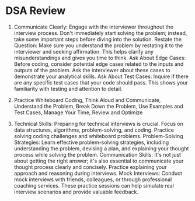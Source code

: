 # DSA Review

1. Communicate Clearly: Engage with the interviewer throughout the interview process. Don't immediately start solving the problem; instead, take some important steps before diving into the solution. Restate the Question: Make sure you understand the problem by restating it to the interviewer and seeking affirmation. This helps clarify any misunderstandings and gives you time to think. Ask About Edge Cases: Before coding, consider potential edge cases related to the inputs and outputs of the problem. Ask the interviewer about these cases to demonstrate your analytical skills. Ask About Test Cases: Inquire if there are any specific test cases that your code should pass. This shows your familiarity with testing and attention to detail.

2. Practice Whiteboard Coding, Think Aloud and Communicate, Understand the Problem, Break Down the Problem, Use Examples and Test Cases, Manage Your Time, Review and Optimize

3. Technical Skills: Preparing for technical interviews is crucial. Focus on data structures, algorithms, problem-solving, and coding. Practice solving coding challenges and whiteboard problems. Problem-Solving Strategies: Learn effective problem-solving strategies, including understanding the problem, devising a plan, and explaining your thought process while solving the problem. Communication Skills: It's not just about getting the right answer; it's also essential to communicate your thought process clearly and concisely. Practice explaining your approach and reasoning during interviews. Mock Interviews: Conduct mock interviews with friends, colleagues, or through professional coaching services. These practice sessions can help simulate real interview scenarios and provide valuable feedback.
